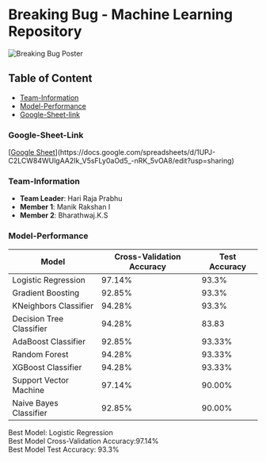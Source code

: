 # Breaking Bug - Machine Learning Repository

<img src="https://images.prismic.io/ieeemuj/Zqu58B5LeNNTxuyE_BreakingBugBanner.png?auto=format,compress" alt="Breaking Bug Poster">

## Table of Content
- [Team-Information](Team-Information)
- [Model-Performance](#Model-Performance)
- [Google-Sheet-link ](#Model-Performance)


### Google-Sheet-Link
[[Google Sheet]([https://forms.gle/your-google-form-link](https://docs.google.com/spreadsheets/d/1UPJ-C2LCW84WUlgAA2Ik_V5sFLy0aOd5_-nRK_5vOA8/edit?usp=sharing))](https://docs.google.com/spreadsheets/d/1UPJ-C2LCW84WUlgAA2Ik_V5sFLy0aOd5_-nRK_5vOA8/edit?usp=sharing)


### Team-Information
- **Team Leader**: Hari Raja Prabhu
- **Member 1**: Manik Rakshan I
- **Member 2**: Bharathwaj.K.S


### Model-Performance

| Model                   | Cross-Validation Accuracy | Test Accuracy |
|-------------------------|---------------------------|---------------|
| Logistic Regression     | 97.14%                    | 93.3%        |
| Gradient Boosting       | 92.85%                    | 93.3%        |
| KNeighbors Classifier   | 94.28%                    | 93.3%        |
| Decision Tree Classifier| 94.28%                    | 83.83        |
| AdaBoost Classifier     | 92.85%                    | 93.33%       |
| Random Forest           | 94.28%                    | 93.33%       |
| XGBoost Classifier      | 94.28%                    | 93.33%       |
| Support Vector Machine  | 97.14%                    | 90.00%       |
| Naive Bayes Classifier  | 92.85%                    | 90.00%       |

Best Model: Logistic Regression   
Best Model Cross-Validation Accuracy:97.14%  
Best Model Test Accuracy: 93.3% 

